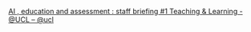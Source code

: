 [AI , education and assessment : staff briefing #1   Teaching & Learning - @UCL – @ucl](https://qi.tc/qi/111145)